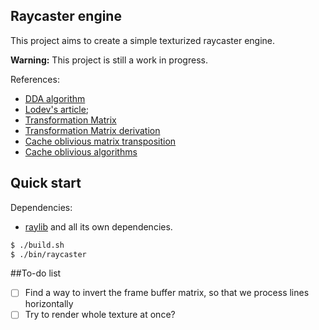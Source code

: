 ## Raycaster engine

This project aims to create a simple texturized raycaster engine.

**Warning:** This project is still a work in progress.

References:
- [DDA algorithm](https://en.wikipedia.org/wiki/Digital_differential_analyzer_(graphics_algorithm))
- [Lodev's article](https://lodev.org/cgtutor/raycasting.html);
- [Transformation Matrix](https://en.wikipedia.org/wiki/Rotation_matrix)
- [Transformation Matrix derivation](https://www.youtube.com/watch?v=EZufiIwwqFA&ab_channel=PenandPaperScience)
- [Cache oblivious matrix transposition](https://en.algorithmica.org/hpc/external-memory/oblivious/)
- [Cache oblivious algorithms](https://erikdemaine.org/papers/BRICS2002/paper.pdf)

## Quick start

Dependencies:
- [raylib](https://www.raylib.com/) and all its own dependencies.

```sh
$ ./build.sh
$ ./bin/raycaster
```

##To-do list
- [ ] Find a way to invert the frame buffer matrix, so that we process lines horizontally
- [ ] Try to render whole texture at once?

